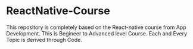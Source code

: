# ReactNative-Course
This repository is completely based on the React-native course from App Development. This is Begineer to Advanced level Course. Each and Every Topic is derived through Code. 
